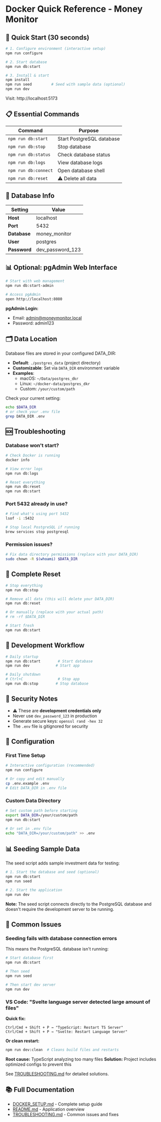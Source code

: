 # Docker Quick Reference - Money Monitor

## 🚀 Quick Start (30 seconds)

```bash
# 1. Configure environment (interactive setup)
npm run configure

# 2. Start database
npm run db:start

# 3. Install & start
npm install
npm run seed         # Seed with sample data (optional)
npm run dev
```

Visit: http://localhost:5173

## 📋 Essential Commands

| Command | Purpose |
|---------|---------|
| `npm run db:start` | Start PostgreSQL database |
| `npm run db:stop` | Stop database |
| `npm run db:status` | Check database status |
| `npm run db:logs` | View database logs |
| `npm run db:connect` | Open database shell |
| `npm run db:reset` | ⚠️ Delete all data |

## 🔧 Database Info

| Setting | Value |
|---------|-------|
| **Host** | localhost |
| **Port** | 5432 |
| **Database** | money_monitor |
| **User** | postgres |
| **Password** | dev_password_123 |

## 📊 Optional: pgAdmin Web Interface

```bash
# Start with web management
npm run db:start-admin

# Access pgAdmin
open http://localhost:8080
```

**pgAdmin Login:**
- Email: admin@moneymonitor.local
- Password: admin123

## 🗂️ Data Location

Database files are stored in your configured DATA_DIR:
- **Default**: `./postgres_data` (project directory)
- **Customizable**: Set via `DATA_DIR` environment variable
- **Examples**: 
  - macOS: `~/Data/postgres_dkr`
  - Linux: `~/docker-data/postgres_dkr`
  - Custom: `/your/custom/path`

Check your current setting:
```bash
echo $DATA_DIR
# or check your .env file
grep DATA_DIR .env
```

## 🆘 Troubleshooting

### Database won't start?
```bash
# Check Docker is running
docker info

# View error logs
npm run db:logs

# Reset everything
npm run db:reset
npm run db:start
```

### Port 5432 already in use?
```bash
# Find what's using port 5432
lsof -i :5432

# Stop local PostgreSQL if running
brew services stop postgresql
```

### Permission issues?
```bash
# Fix data directory permissions (replace with your DATA_DIR)
sudo chown -R $(whoami) $DATA_DIR
```

## 🔄 Complete Reset

```bash
# Stop everything
npm run db:stop

# Remove all data (this will delete your DATA_DIR)
npm run db:reset

# Or manually (replace with your actual path)
# rm -rf $DATA_DIR

# Start fresh
npm run db:start
```

## 📝 Development Workflow

```bash
# Daily startup
npm run db:start        # Start database
npm run dev            # Start app

# Daily shutdown
# Ctrl+C                # Stop app
npm run db:stop        # Stop database
```

## 🔐 Security Notes

- ⚠️ These are **development credentials only**
- Never use `dev_password_123` in production
- Generate secure keys: `openssl rand -hex 32`
- The `.env` file is gitignored for security

## 🔧 Configuration

### First Time Setup
```bash
# Interactive configuration (recommended)
npm run configure

# Or copy and edit manually
cp .env.example .env
# Edit DATA_DIR in .env file
```

### Custom Data Directory
```bash
# Set custom path before starting
export DATA_DIR=/your/custom/path
npm run db:start

# Or set in .env file
echo "DATA_DIR=/your/custom/path" >> .env
```

## 📊 Seeding Sample Data

The seed script adds sample investment data for testing:

```bash
# 1. Start the database and seed (optional)
npm run db:start
npm run seed

# 2. Start the application
npm run dev
```

**Note:** The seed script connects directly to the PostgreSQL database and doesn't require the development server to be running.

## 🐛 Common Issues

### Seeding fails with database connection errors
This means the PostgreSQL database isn't running:
```bash
# Start database first
npm run db:start

# Then seed
npm run seed

# Then start dev server
npm run dev
```

### VS Code: "Svelte language server detected large amount of files"

**Quick fix:**
```
Ctrl/Cmd + Shift + P → "TypeScript: Restart TS Server"
Ctrl/Cmd + Shift + P → "Svelte: Restart Language Server"
```

**Or clean restart:**
```bash
npm run dev:clean  # Cleans build files and restarts
```

**Root cause:** TypeScript analyzing too many files
**Solution:** Project includes optimized configs to prevent this

See [TROUBLESHOOTING.md](./TROUBLESHOOTING.md) for detailed solutions.

## 📚 Full Documentation

- [DOCKER_SETUP.md](./DOCKER_SETUP.md) - Complete setup guide
- [README.md](./README.md) - Application overview
- [TROUBLESHOOTING.md](./TROUBLESHOOTING.md) - Common issues and fixes